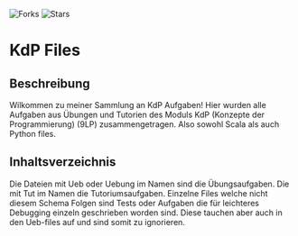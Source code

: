 ![Forks](https://img.shields.io/badge/forks-0-blue)
![Stars](https://img.shields.io/badge/stars-0-yellow)
# KdP Files

## Beschreibung
Wilkommen zu meiner Sammlung an KdP Aufgaben! Hier wurden alle Aufgaben aus Übungen und Tutorien des Moduls KdP (Konzepte der Programmierung) (9LP) zusammengetragen. Also sowohl Scala als auch Python files.

## Inhaltsverzeichnis
Die Dateien mit Ueb oder Uebung im Namen sind die Übungsaufgaben. Die mit Tut im Namen die Tutoriumsaufgaben. Einzelne Files welche nicht diesem Schema Folgen 
sind Tests oder Aufgaben die für leichteres Debugging einzeln geschrieben worden sind. Diese tauchen aber auch in den Ueb-files auf und sind somit zu ignorieren.

